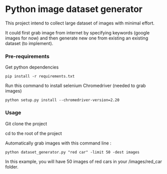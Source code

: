 # Python image dataset generator

This project intend to collect large dataset of images with minimal effort.

It could first grab image from internet by specifying keywords (google images for now) and then generate new one from existing an existing dataset (to implement).

### Pre-requirements

Get python dependencies

`pip install -r requirements.txt`

Run this command to install selenium Chromedriver (needed to grab images)

`python setup.py install --chromedriver-version=2.20`

### Usage

Git clone the project

cd to the root of the project

Automatically grab images with this command line :

`python dataset_generator.py "red car" -limit 50 -dest images`
    
In this example, you will have 50 images of red cars in your /images/red_car folder. 
